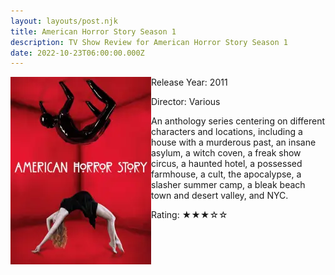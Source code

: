 ```yaml
---
layout: layouts/post.njk
title: American Horror Story Season 1
description: TV Show Review for American Horror Story Season 1
date: 2022-10-23T06:00:00.000Z
---
```


<div class="movie__info">

<img class="movie__poster" src="/static/images/television/ahsseason1.webp" width="225" height="300" alt="Movie Poster for American Horror Story Season 1" align="left">

Release Year: 2011<br>

Director: Various<br>

<p></p>

<p>An anthology series centering on different characters and locations, including a house with a murderous past, an insane asylum, a witch coven, a freak show circus, a haunted hotel, a possessed farmhouse, a cult, the apocalypse, a slasher summer camp, a bleak beach town and desert valley, and NYC.</p>

<p>Rating: &#9733;&#9733;&#9733;&#9734;&#9734;</p>

</div>